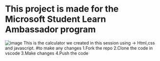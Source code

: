 # This project is made for the Microsoft Student Learn Ambassador program
![image](https://user-images.githubusercontent.com/64458111/179396153-d22fd4d9-a7b9-4131-a377-7ca104a73089.png)
This is the calculator we created in this session using -> Html,css and javascript.
#to make any changes 
1.Fork the repo
2.Clone the code in vscode 
3.Make changes 
4.Push the code 
